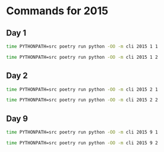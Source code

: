 # Commands for 2015

## Day 1

```sh
time PYTHONPATH=src poetry run python -OO -m cli 2015 1 1 
```

```sh
time PYTHONPATH=src poetry run python -OO -m cli 2015 1 2
```

## Day 2

```sh
time PYTHONPATH=src poetry run python -OO -m cli 2015 2 1
```

```sh
time PYTHONPATH=src poetry run python -OO -m cli 2015 2 2
```

## Day 9

```sh
time PYTHONPATH=src poetry run python -OO -m cli 2015 9 1
```

```sh
time PYTHONPATH=src poetry run python -OO -m cli 2015 9 2
```
